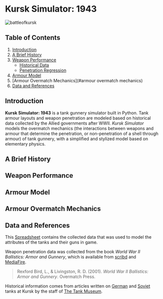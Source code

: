 Kursk Simulator:  1943
=====================

![battleofkursk](https://raw.githubusercontent.com/wiki/Ryandcoke/kursk_simulator/title_image.jpg)

Table of Contents
-----------------
1. [Introduction](#introduction)
1. [A Brief History](#a-brief-history)
2. [Weapon Performance](#weapon-performance)
    - [Historical Data](#historical-data)
    - [Penetration Regression](#penetration-regression)
3. [Armour Model](armour-model)
4. [Armour Overmatch Mechanics](#armour overmatch mechanics)
3. [Data and References](#data-and-references)


Introduction
------------
**Kursk Simulator: 1943** is a tank gunnery simulator built in Python. Tank armour layouts and weapon penetration are modeled based on historical data collected by the Allied governments after WWII. *Kursk Simulator* models the overmatch mechanics (the interactions between weapons and armour that determine the penetration, or non-penetration of a shell through armour) of tank gunnery, with a simplified and stylized model based on elementary physics.

A Brief History
---------------

Weapon Performance
------------------

Armour Model
------------

Armour Overmatch Mechanics
------------

Data and References
-------------------
This [Spreadsheet](https://docs.google.com/spreadsheets/d/1NiQnLE_kk3XM-1OGkv_seddDS9wuO5e36ZYBHDHRMOI/edit?usp=sharing)
contains the collected data that was used to model the attributes of the tanks and their guns in game.

Weapon penetration data was collected from the book *World War II Ballistics: Armor and Gunnery*, which is available from [scribd](https://www.scribd.com/doc/219173969/WWII-Ballistics-Armor-and-Gunnery)
and [MediaFire](http://www.mediafire.com/file/30f70hhd55ipvbp/WWII+Ballistics-+Armor+and+Gunnery.pdf).

> Rexford Bird, L., & Livingston, R. D. (2001). *World War II Ballistics: Armor and Gunnery*. Overmatch Press.

Historical information comes from articles written on [German](http://blog.tiger-tank.com/incombat/german-tanks-kursk/) and [Soviet](http://blog.tiger-tank.com/incombat/soviet-tanks-kursk/) tanks at Kursk by the staff of [The Tank Museum](http://www.tankmuseum.org/home).
